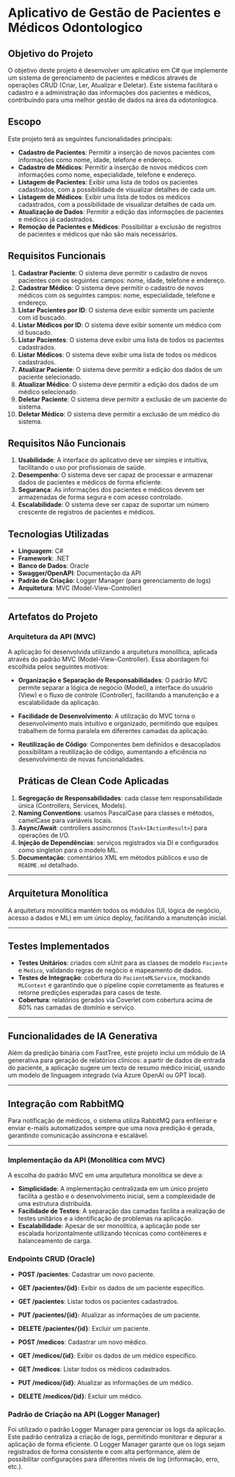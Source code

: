 # Aplicativo de Gestão de Pacientes e Médicos Odontologico

## Objetivo do Projeto
O objetivo deste projeto é desenvolver um aplicativo em C# que implemente um sistema de gerenciamento de pacientes e médicos através de operações CRUD (Criar, Ler, Atualizar e Deletar). Este sistema facilitará o cadastro e a administração das informações dos pacientes e médicos, contribuindo para uma melhor gestão de dados na área da odotonlogica.

## Escopo
Este projeto terá as seguintes funcionalidades principais:
- **Cadastro de Pacientes**: Permitir a inserção de novos pacientes com informações como nome, idade, telefone e endereço.
- **Cadastro de Médicos**: Permitir a inserção de novos médicos com informações como nome, especialidade, telefone e endereço.
- **Listagem de Pacientes**: Exibir uma lista de todos os pacientes cadastrados, com a possibilidade de visualizar detalhes de cada um.
- **Listagem de Médicos**: Exibir uma lista de todos os médicos cadastrados, com a possibilidade de visualizar detalhes de cada um.
- **Atualização de Dados**: Permitir a edição das informações de pacientes e médicos já cadastrados.
- **Remoção de Pacientes e Médicos**: Possibilitar a exclusão de registros de pacientes e médicos que não são mais necessários.

## Requisitos Funcionais
1. **Cadastrar Paciente**: O sistema deve permitir o cadastro de novos pacientes com os seguintes campos: nome, idade, telefone e endereço.
2. **Cadastrar Médico**: O sistema deve permitir o cadastro de novos médicos com os seguintes campos: nome, especialidade, telefone e endereço.
3. **Listar Pacientes por ID**: O sistema deve exibir somente um paciente com id buscado.
4. **Listar Médicos por ID**: O sistema deve exibir somente um médico com id buscado.
5. **Listar Pacientes**: O sistema deve exibir uma lista de todos os pacientes cadastrados.
6. **Listar Médicos**: O sistema deve exibir uma lista de todos os médicos cadastrados.
7. **Atualizar Paciente**: O sistema deve permitir a edição dos dados de um paciente selecionado.
8. **Atualizar Médico**: O sistema deve permitir a edição dos dados de um médico selecionado.
9. **Deletar Paciente**: O sistema deve permitir a exclusão de um paciente do sistema.
10. **Deletar Médico**: O sistema deve permitir a exclusão de um médico do sistema.

## Requisitos Não Funcionais
1. **Usabilidade**: A interface do aplicativo deve ser simples e intuitiva, facilitando o uso por profissionais de saúde.
2. **Desempenho**: O sistema deve ser capaz de processar e armazenar dados de pacientes e médicos de forma eficiente.
3. **Segurança**: As informações dos pacientes e médicos devem ser armazenadas de forma segura e com acesso controlado.
4. **Escalabilidade**: O sistema deve ser capaz de suportar um número crescente de registros de pacientes e médicos.

## Tecnologias Utilizadas
- **Linguagem**: C#
- **Framework**: .NET
- **Banco de Dados**: Oracle
- **Swagger/OpenAPI**: Documentação da API
- **Padrão de Criação**: Logger Manager (para gerenciamento de logs)
- **Arquitetura**: MVC (Model-View-Controller)

---

## Artefatos do Projeto

### Arquitetura da API (MVC)
A aplicação foi desenvolvida utilizando a arquitetura monolítica, aplicada através do padrão MVC (Model-View-Controller). Essa abordagem foi escolhida pelos seguintes motivos:
- **Organização e Separação de Responsabilidades**: O padrão MVC permite separar a lógica de negócio (Model), a interface do usuário (View) e o fluxo de controle (Controller), facilitando a manutenção e a escalabilidade da aplicação.
- **Facilidade de Desenvolvimento**: A utilização do MVC torna o desenvolvimento mais intuitivo e organizado, permitindo que equipes trabalhem de forma paralela em diferentes camadas da aplicação.
- **Reutilização de Código**: Componentes bem definidos e desacoplados possibilitam a reutilização de código, aumentando a eficiência no desenvolvimento de novas funcionalidades.

  ## Práticas de Clean Code Aplicadas

1. **Segregação de Responsabilidades**: cada classe tem responsabilidade única (Controllers, Services, Models).  
2. **Naming Conventions**: usamos PascalCase para classes e métodos, camelCase para variáveis locais.  
3. **Async/Await**: controllers assíncronos (`Task<IActionResult>`) para operações de I/O.  
4. **Injeção de Dependências**: serviços registrados via DI e configurados como singleton para o modelo ML.  
5. **Documentação**: comentários XML em métodos públicos e uso de `README.md` detalhado.

---

## Arquitetura Monolítica

A arquitetura monolítica mantém todos os módulos (UI, lógica de negócio, acesso a dados e ML) em um único deploy, facilitando a manutenção inicial.

---

## Testes Implementados

- **Testes Unitários**: criados com xUnit para as classes de modelo `Paciente` e `Medico`, validando regras de negócio e mapeamento de dados.  
- **Testes de Integração**: cobertura do `PacienteMLService`, mockando `MLContext` e garantindo que o pipeline copie corretamente as features e retorne predições esperadas para casos de teste.  
- **Cobertura**: relatórios gerados via Coverlet com cobertura acima de 80% nas camadas de domínio e serviço.

---

## Funcionalidades de IA Generativa

Além da predição binária com FastTree, este projeto inclui um módulo de IA generativa para geração de relatórios clínicos: a partir de dados de entrada do paciente, a aplicação sugere um texto de resumo médico inicial, usando um modelo de linguagem integrado (via Azure OpenAI ou GPT local).

---

## Integração com RabbitMQ

Para notificação de médicos, o sistema utiliza RabbitMQ para enfileirar e enviar e-mails automatizados sempre que uma nova predição é gerada, garantindo comunicação assíncrona e escalável.

---

### Implementação da API (Monolítica com MVC)
A escolha do padrão MVC em uma arquitetura monolítica se deve a:
- **Simplicidade**: A implementação centralizada em um único projeto facilita a gestão e o desenvolvimento inicial, sem a complexidade de uma estrutura distribuída.
- **Facilidade de Testes**: A separação das camadas facilita a realização de testes unitários e a identificação de problemas na aplicação.
- **Escalabilidade**: Apesar de ser monolítica, a aplicação pode ser escalada horizontalmente utilizando técnicas como contêineres e balanceamento de carga.

### Endpoints CRUD (Oracle)
- **POST /pacientes**: Cadastrar um novo paciente.
- **GET /pacientes/{id}**: Exibir os dados de um paciente específico.
- **GET /pacientes**: Listar todos os pacientes cadastrados.
- **PUT /pacientes/{id}**: Atualizar as informações de um paciente.
- **DELETE /pacientes/{id}**: Excluir um paciente.

- **POST /medicos**: Cadastrar um novo médico.
- **GET /medicos/{id}**: Exibir os dados de um médico específico.
- **GET /medicos**: Listar todos os médicos cadastrados.
- **PUT /medicos/{id}**: Atualizar as informações de um médico.
- **DELETE /medicos/{id}**: Excluir um médico.

### Padrão de Criação na API (Logger Manager)
Foi utilizado o padrão Logger Manager para gerenciar os logs da aplicação. Este padrão centraliza a criação de logs, permitindo monitorar e depurar a aplicação de forma eficiente. O Logger Manager garante que os logs sejam registrados de forma consistente e com alta performance, além de possibilitar configurações para diferentes níveis de log (informação, erro, etc.).


